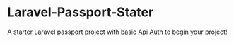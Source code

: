 # Laravel-Passport-Stater
A starter Laravel passport project with basic Api Auth to begin your project!
